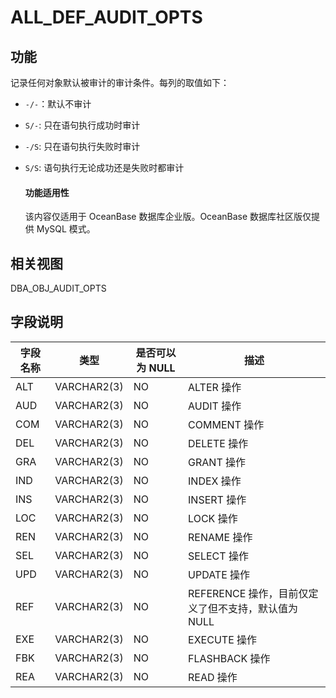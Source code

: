# ALL_DEF_AUDIT_OPTS 


## 功能 


记录任何对象默认被审计的审计条件。每列的取值如下：

* `-/-`：默认不审计

* `S/-`: 只在语句执行成功时审计

* `-/S`: 只在语句执行失败时审计

* `S/S`: 语句执行无论成功还是失败时都审计

  <main id="notice" >
    <h4>功能适用性</h4>
    <p>该内容仅适用于 OceanBase 数据库企业版。OceanBase 数据库社区版仅提供 MySQL 模式。</p>
  </main>

## 相关视图 


DBA_OBJ_AUDIT_OPTS

## 字段说明 




| **字段名称** |   **类型**    | **是否可以为 NULL** |              **描述**               |
|----------|-------------|----------------|-----------------------------------|
| ALT      | VARCHAR2(3) | NO             | ALTER 操作                          |
| AUD      | VARCHAR2(3) | NO             | AUDIT 操作                          |
| COM      | VARCHAR2(3) | NO             | COMMENT 操作                        |
| DEL      | VARCHAR2(3) | NO             | DELETE 操作                         |
| GRA      | VARCHAR2(3) | NO             | GRANT 操作                          |
| IND      | VARCHAR2(3) | NO             | INDEX 操作                          |
| INS      | VARCHAR2(3) | NO             | INSERT 操作                         |
| LOC      | VARCHAR2(3) | NO             | LOCK 操作                           |
| REN      | VARCHAR2(3) | NO             | RENAME 操作                         |
| SEL      | VARCHAR2(3) | NO             | SELECT 操作                         |
| UPD      | VARCHAR2(3) | NO             | UPDATE 操作                         |
| REF      | VARCHAR2(3) | NO             | REFERENCE 操作，目前仅定义了但不支持，默认值为 NULL |
| EXE      | VARCHAR2(3) | NO             | EXECUTE 操作                        |
| FBK      | VARCHAR2(3) | NO             | FLASHBACK 操作                      |
| REA      | VARCHAR2(3) | NO             | READ 操作                           |



